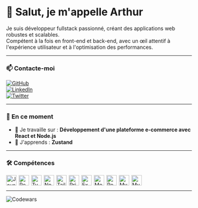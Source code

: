 # 👋 Salut, je m'appelle Arthur

Je suis développeur fullstack passionné, créant des applications web robustes et scalables.  
Compétent à la fois en front-end et back-end, avec un œil attentif à l'expérience utilisateur et à l'optimisation des performances.

---

### 📫 Contacte-moi

[![GitHub](https://img.shields.io/badge/GitHub-100000?logo=github&logoColor=white)](https://github.com/ton-profil)  
[![LinkedIn](https://img.shields.io/badge/LinkedIn-0077B5?logo=linkedin&logoColor=white)](https://linkedin.com/in/ton-profil)  
[![Twitter](https://img.shields.io/badge/Twitter-000000?logo=twitter&logoColor=white)](https://twitter.com/ton-profil)

---

### 🚀 En ce moment

- 💼 Je travaille sur : **Développement d'une plateforme e-commerce avec React et Node.js**  
- 🌱 J'apprends : **Zustand**  

---

### 🛠️ Compétences

<div style="display: flex; flex-wrap: wrap; gap: 6px; justify-content: flex-start;">
  <img src="https://img.shields.io/badge/JavaScript-F7DF1C?logo=javascript&logoColor=white" alt="JavaScript" height="28" />
  <img src="https://img.shields.io/badge/React-20232A?logo=react&logoColor=61DAFB" alt="React" height="28" />
  <img src="https://img.shields.io/badge/TypeScript-3178C6?logo=typescript&logoColor=white" alt="TypeScript" height="28" />
  <img src="https://img.shields.io/badge/Node.js-8CC84B?logo=node.js&logoColor=white" alt="Node.js" height="28" />
  <img src="https://img.shields.io/badge/Tailwind_CSS-38B2AC?logo=tailwind-css&logoColor=white" alt="Tailwind CSS" height="28" />
  <img src="https://img.shields.io/badge/Prisma-2D3748?logo=prisma&logoColor=white" alt="Prisma" height="28" />
  <img src="https://img.shields.io/badge/Express-000000?logo=express&logoColor=white" alt="Express" height="28" />
  <img src="https://img.shields.io/badge/MongoDB-4EA94B?logo=mongodb&logoColor=white" alt="MongoDB" height="28" />
  <img src="https://img.shields.io/badge/PostgreSQL-316192?logo=postgresql&logoColor=white" alt="PostgreSQL" height="28" />
  <img src="https://img.shields.io/badge/MySQL-4479A1?logo=mysql&logoColor=white" alt="MySQL" height="28" />
  <img src="https://img.shields.io/badge/GoogleADK-4479A1?logo=google&logoColor=white" alt="MySQL" height="28" />
</div>

---


  ![Codewars](https://github.r2v.ch/codewars?user=kyu-dev&theme=gradient_purple_dark)

